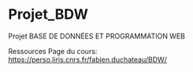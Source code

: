 # Projet_BDW
Projet BASE DE DONNÉES ET PROGRAMMATION WEB

Ressources
Page du cours: https://perso.liris.cnrs.fr/fabien.duchateau/BDW/
